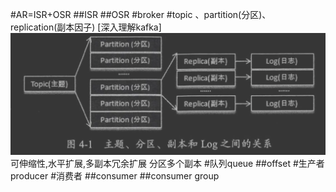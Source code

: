 #AR=ISR+OSR
##ISR
##OSR
#broker
#topic 、partition(分区)、replication(副本因子)
[深入理解kafka]
![](.z_06_分布式_消息队列_kafka_01_关系拓扑_broker_controller_topic_partition_Isr_group_producer_consumer_images/f1ea833d.png)
可伸缩性,水平扩展,多副本冗余扩展
分区多个副本
#队列queue
##offset
#生产者
producer
#消费者
##consumer
##consumer group
